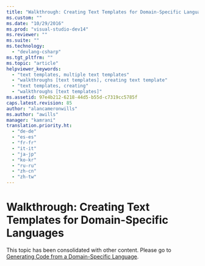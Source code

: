 ```yaml
---
title: "Walkthrough: Creating Text Templates for Domain-Specific Languages | Microsoft Docs"
ms.custom: ""
ms.date: "10/29/2016"
ms.prod: "visual-studio-dev14"
ms.reviewer: ""
ms.suite: ""
ms.technology: 
  - "devlang-csharp"
ms.tgt_pltfrm: ""
ms.topic: "article"
helpviewer_keywords: 
  - "text templates, multiple text templates"
  - "walkthroughs [text templates], creating text template"
  - "text templates, creating"
  - "walkthroughs [text templates]"
ms.assetid: 97e4b212-6218-44d5-b55d-c7319cc5785f
caps.latest.revision: 85
author: "alancameronwills"
ms.author: "awills"
manager: "kamrani"
translation.priority.ht: 
  - "de-de"
  - "es-es"
  - "fr-fr"
  - "it-it"
  - "ja-jp"
  - "ko-kr"
  - "ru-ru"
  - "zh-cn"
  - "zh-tw"
---
```

# Walkthrough: Creating Text Templates for Domain-Specific Languages
This topic has been consolidated with other content. Please go to [Generating Code from a Domain-Specific Language](../modeling/generating-code-from-a-domain-specific-language.md).
